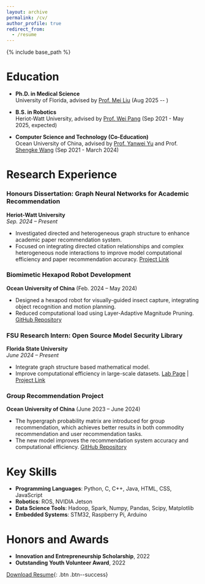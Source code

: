 ```yaml
---
layout: archive
permalink: /cv/
author_profile: true
redirect_from:
  - /resume
---
```


{% include base_path %}

Education
======
* **Ph.D. in Medical Science**  
  University of Florida, advised by [Prof. Mei Liu](https://hobi.med.ufl.edu/profile/liu-mei/) (Aug 2025 -- )

* **B.S. in Robotics**  
  Heriot-Watt University, advised by [Prof. Wei Pang](https://pangwei.eu.org/) (Sep 2021 - May 2025, expected)
  
* **Computer Science and Technology (Co-Education)**  
  Ocean University of China, advised by [Prof. Yanwei Yu](https://yuyanwei.github.io/) and Prof. [Shengke Wang](http://www.cvlab-ouc.cn/) (Sep 2021 - March 2024)



Research Experience
======
### **Honours Dissertation: Graph Neural Networks for Academic Recommendation**  
**Heriot-Watt University**  
*Sep. 2024 – Present*  
- Investigated directed and heterogeneous graph structure to enhance academic paper recommendation system.
- Focused on integrating directed citation relationships and complex heterogeneous node interactions to improve model computational efficiency and paper recommendation accuracy. 
[Project Link](https://github.com/juyujing/Graduation-Project)


### **Biomimetic Hexapod Robot Development**  
**Ocean University of China** (Feb. 2024 – May 2024)  
- Designed a hexapod robot for visually-guided insect capture, integrating object recognition and motion planning.  
- Reduced computational load using Layer-Adaptive Magnitude Pruning.
[GitHub Repository](https://github.com/juyujing/Capturer) 


### **FSU Research Intern: Open Source Model Security Library**  
**Florida State University**  
*June 2024 – Present*  
- Integrate graph structure based mathematical model.  
- Improve computational efficiency in large-scale datasets.
[Lab Page](https://yushundong.github.io//students) | [Project Link](https://github.com/GNNIP/GNNIP)


### **Group Recommendation Project**  
**Ocean University of China** (June 2023 – June 2024)  
- The hypergraph probability matrix are introduced for group recommendation, which achieves better results in both commodity recommendation and user recommendation tasks.
- The new model improves the recommendation system accuracy and computational efficiency. 
[GitHub Repository](https://github.com/juyujing/HyperGCN) 



Key Skills
======
* **Programming Languages**: Python, C, C++, Java, HTML, CSS, JavaScript
* **Robotics**: ROS, NVIDIA Jetson
* **Data Science Tools**: Hadoop, Spark, Numpy, Pandas, Scipy, Matplotlib
* **Embedded Systems**: STM32, Raspberry Pi, Arduino



Honors and Awards
======
* **Innovation and Entrepreneurship Scholarship**, 2022  
* **Outstanding Youth Volunteer Award**, 2022  

[Download Resume](https://raw.githubusercontent.com/juyujing/juyujing.github.io/master/files/Resume.pdf){: .btn .btn--success}

<br><br><br><br>

